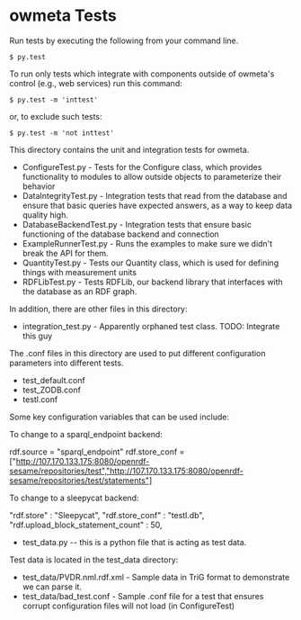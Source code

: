 owmeta Tests
============

Run tests by executing the following from your command line.

    $ py.test

To run only tests which integrate with components outside of owmeta's control (e.g., web services) run this command:

    $ py.test -m 'inttest'

or, to exclude such tests:

    $ py.test -m 'not inttest'

This directory contains the unit and integration tests for owmeta.

* ConfigureTest.py - Tests for the Configure class, which provides
  functionality to modules to allow outside objects to parameterize their
  behavior
* DataIntegrityTest.py - Integration tests that read from the database and
  ensure that basic queries have expected answers, as a way to keep data quality
  high.
* DatabaseBackendTest.py - Integration tests that ensure basic functioning of
  the database backend and connection
* ExampleRunnerTest.py - Runs the examples to make sure we didn't break the API
  for them.
* QuantityTest.py - Tests our Quantity class, which is used for defining things
  with measurement units
* RDFLibTest.py - Tests RDFLib, our backend library that interfaces with the
  database as an RDF graph.

In addition, there are other files in this directory:

* integration_test.py - Apparently orphaned test class.  TODO: Integrate this guy

The .conf files in this directory are used to put different configuration
parameters into different tests.  

* test_default.conf
* test_ZODB.conf
* testl.conf

Some key configuration variables that can be used include:

To change to a sparql_endpoint backend:

rdf.source = "sparql_endpoint"
rdf.store_conf = ["http://107.170.133.175:8080/openrdf-sesame/repositories/test","http://107.170.133.175:8080/openrdf-sesame/repositories/test/statements"]

To change to a sleepycat backend:

"rdf.store" : "Sleepycat",
"rdf.store_conf" : "testl.db",
"rdf.upload_block_statement_count" : 50,

* test_data.py -- this is a python file that is acting as test data.

Test data is located in the test_data directory:

* test_data/PVDR.nml.rdf.xml - Sample data in TriG format to demonstrate we can
  parse it.
* test_data/bad_test.conf - Sample .conf file for a test that ensures corrupt
  configuration files will not load (in ConfigureTest)
